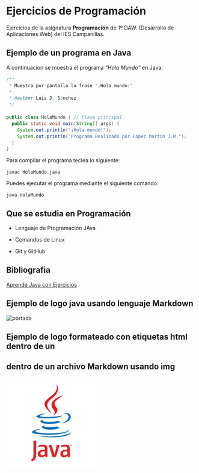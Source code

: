 # Ejercicios de Programación

Ejercicios de la asignatura **Programación** de 1º DAW.
(Desarrollo de Aplicaciones Web) del IES Campanillas.

## Ejemplo de un programa en Java

A continuacion se muestra el programa *"Hola Mundo"* en Java.

```java
/**
 * Muestra por pantalla la frase "¡Hola mundo!"
 *
 * @author Luis J. Sánchez
 */

public class HolaMundo { // Clase principal
  public static void main(String[] args) {
    System.out.println("¡Hola mundo!");
    System.out.println("Programa Realizado por Lopez Martin J.M.");
  }
}
```

Para compilar el programa teclea lo siguiente:

```console
javac HolaMundo.java
```

Puedes ejecutar el programa mediante el siguiente comando:

```console
java HolaMundo
```

## Que se estudia en Programación

* Lenguaje de Programación JAva

* Comandos de Linux

* Git y GitHub

## Bibliografia

[Aprende Java con Ejercicios](https:/leanpub.com/aprendejava)

## Ejemplo de logo java usando lenguaje Markdown

![portada](https://images.sftcdn.net/images/t_optimized,f_auto/p/2f4c04f4-96d0-11e6-9830-00163ed833e7/3163796423/java-runtime-environment-screenshot.png)

## Ejemplo de logo formateado con etiquetas html dentro de un 
## dentro de un archivo Markdown usando img

<img src="imagenes/aprendejava.png" width="240px">


